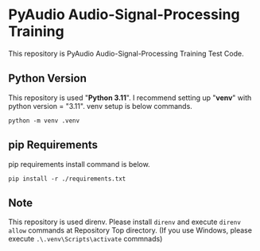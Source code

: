 # PyAudio Audio-Signal-Processing Training

This repository is PyAudio Audio-Signal-Processing Training Test Code.

## Python Version

This repository is used "**Python 3.11**".
I recommend setting up "**venv**" with python version = "3.11".
venv setup is below commands.

`python -m venv .venv`

## pip Requirements

pip requirements install command is below.

`pip install -r ./requirements.txt`

## Note

This repository is used direnv.
Please install `direnv` and execute `direnv allow` commands at Repository Top directory.
(If you use Windows, please execute `.\.venv\Scripts\activate` commnads)